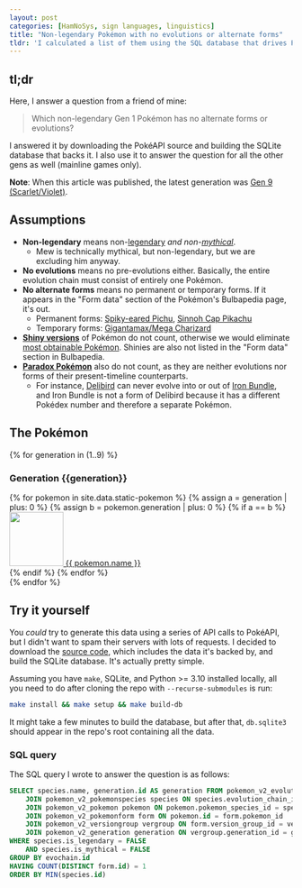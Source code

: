 ```yaml
---
layout: post
categories: [HamNoSys, sign languages, linguistics]
title: "Non-legendary Pokémon with no evolutions or alternate forms"
tldr: 'I calculated a list of them using the SQL database that drives PokéAPI. There is only one such Pokémon from Gen 1.'
---
```

## tl;dr
Here, I answer a question from a friend of mine:

> Which non-legendary Gen 1 Pokémon has no alternate forms or evolutions?

I answered it by downloading the PokéAPI source and building the SQLite database that backs it. I also use it to answer the question for all the other gens as well (mainline games only).

**Note**: When this article was published, the latest generation was [Gen 9 (Scarlet/Violet)](https://bulbapedia.bulbagarden.net/wiki/Generation_IX).

## Assumptions
* **Non-legendary** means non-[legendary](https://bulbapedia.bulbagarden.net/wiki/Legendary_Pok%C3%A9mon) *and non-[mythical](https://bulbapedia.bulbagarden.net/wiki/Mythical_Pok%C3%A9mon)*.
    * Mew is technically mythical, but non-legendary, but we are excluding him anyway.
* **No evolutions** means no pre-evolutions either. Basically, the entire evolution chain must consist of entirely one Pokémon.
* **No alternate forms** means no permanent or temporary forms. If it appears in the "Form data" section of the Pokémon's Bulbapedia page, it's out.
    * Permanent forms: [Spiky-eared Pichu](https://bulbapedia.bulbagarden.net/wiki/Spiky-eared_Pichu), [Sinnoh Cap Pikachu](https://bulbapedia.bulbagarden.net/wiki/Pikachu_in_a_cap)
    * Temporary forms: [Gigantamax/Mega Charizard](https://bulbapedia.bulbagarden.net/wiki/Charizard_(Pok%C3%A9mon)#Form_data)
* [**Shiny versions**](https://bulbapedia.bulbagarden.net/wiki/Shiny_Pok%C3%A9mon) of Pokémon do not count, otherwise we would eliminate [most obtainable Pokémon](https://bulbapedia.bulbagarden.net/wiki/List_of_unobtainable_Shiny_Pok%C3%A9mon). Shinies are also not listed in the "Form data" section in Bulbapedia.
* [**Paradox Pokémon**](https://bulbapedia.bulbagarden.net/wiki/Paradox_Pok%C3%A9mon) also do not count, as they are neither evolutions nor forms of their present-timeline counterparts.
    * For instance, [Delibird](https://bulbapedia.bulbagarden.net/wiki/Delibird_(Pok%C3%A9mon)) can never evolve into or out of [Iron Bundle](https://bulbapedia.bulbagarden.net/wiki/Iron_Bundle_(Pok%C3%A9mon)), and Iron Bundle is not a form of Delibird because it has a different Pokédex number and therefore a separate Pokémon.

## The Pokémon
{% for generation in (1..9) %}
  <h3>Generation {{generation}}</h3>
  <div class="grid grid-cols-3 md:grid-cols-5">
    {% for pokemon in site.data.static-pokemon %}
      <!-- HACK: stupid and dumb hack to make jekyll compare them as numbers. for some reason to_i doesn't work -->
      {% assign a = generation | plus: 0 %}
      {% assign b = pokemon.generation | plus: 0 %}
      {% if a == b %}
        <div class="text-center">
          <a href="{{ 'https://bulbapedia.bulbagarden.net/wiki/' | append: pokemon.name }}">
            <img src="{{ '/assets/images/pokemon/' | append: pokemon.id | append: '.png' }}" class="!my-0 !mx-auto" height=96 width=96/>
            {{ pokemon.name }}
          </a>
        </div>
      {% endif %}
    {% endfor %}
  </div>
{% endfor %}

## Try it yourself
You *could* try to generate this data using a series of API calls to PokéAPI, but I didn't want to spam their servers with lots of requests. I decided to download the [source code](https://github.com/PokeAPI/pokeapi), which includes the data it's backed by, and build the SQLite database. It's actually pretty simple.

Assuming you have `make`, SQLite, and Python >= 3.10 installed locally, all you need to do after cloning the repo with `--recurse-submodules` is run:
```bash
make install && make setup && make build-db
```

It might take a few minutes to build the database, but after that, `db.sqlite3` should appear in the repo's root containing all the data.

### SQL query
The SQL query I wrote to answer the question is as follows:

```sql
SELECT species.name, generation.id AS generation FROM pokemon_v2_evolutionchain evochain
	JOIN pokemon_v2_pokemonspecies species ON species.evolution_chain_id = evochain.id
	JOIN pokemon_v2_pokemon pokemon ON pokemon.pokemon_species_id = species.id 
	JOIN pokemon_v2_pokemonform form ON pokemon.id = form.pokemon_id 
	JOIN pokemon_v2_versiongroup vergroup ON form.version_group_id = vergroup.id
	JOIN pokemon_v2_generation generation ON vergroup.generation_id = generation.id
WHERE species.is_legendary = FALSE 
	AND species.is_mythical = FALSE
GROUP BY evochain.id
HAVING COUNT(DISTINCT form.id) = 1
ORDER BY MIN(species.id)
```
